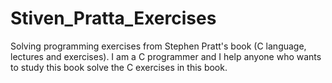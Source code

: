 # Stiven_Pratta_Exercises
Solving programming exercises from Stephen Pratt's book (C language, lectures and exercises).
I am a C programmer and I help anyone who wants to study this book solve the C exercises in this book.
